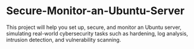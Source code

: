 # Secure-Monitor-an-Ubuntu-Server
This project will help you set up, secure, and monitor an Ubuntu server, simulating real-world cybersecurity tasks such as hardening, log analysis, intrusion detection, and vulnerability scanning.

